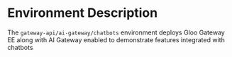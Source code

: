 # Environment Description
The `gateway-api/ai-gateway/chatbots` environment deploys Gloo Gateway EE along with AI Gateway enabled to demonstrate features integrated with chatbots